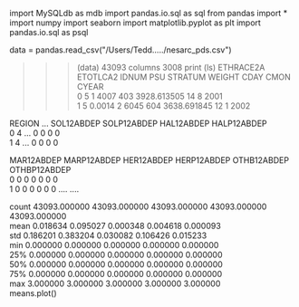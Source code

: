 import MySQLdb as mdb
import pandas.io.sql as sql
from pandas import *
import numpy
import seaborn
import matplotlib.pyplot as plt
import pandas.io.sql as psql

data = pandas.read_csv("/Users/Tedd...../nesarc_pds.csv")
>>> (data)
43093
>>> columns
3008
>>> print (ls)
 ETHRACE2A ETOTLCA2  IDNUM   PSU  STRATUM       WEIGHT  CDAY  CMON  CYEAR  \
0          5               1  4007      403  3928.613505    14     8   2001   
1          5   0.0014      2  6045      604  3638.691845    12     1   2002   

   REGION      ...       SOL12ABDEP  SOLP12ABDEP  HAL12ABDEP  HALP12ABDEP  \
0       4      ...                0            0           0            0   
1       4      ...                0            0           0            0   

   MAR12ABDEP  MARP12ABDEP  HER12ABDEP  HERP12ABDEP  OTHB12ABDEP  OTHBP12ABDEP  
0           0            0           0            0            0             0  
1           0            0           0            0            0             0 
....
....
>>>
count  43093.000000  43093.000000  43093.000000  43093.000000  43093.000000   
mean       0.018634      0.095027      0.000348      0.004618      0.000093   
std        0.186201      0.383204      0.030082      0.106426      0.015233   
min        0.000000      0.000000      0.000000      0.000000      0.000000   
25%        0.000000      0.000000      0.000000      0.000000      0.000000   
50%        0.000000      0.000000      0.000000      0.000000      0.000000   
75%        0.000000      0.000000      0.000000      0.000000      0.000000   
max        3.000000      3.000000      3.000000      3.000000      3.000000  
means.plot()
